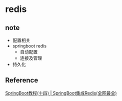 # redis

## note

- 配置相关
- springboot redis
    - 自动配置
    - 连接及管理
- 持久化

## Reference

[SpringBoot教程(十四) | SpringBoot集成Redis(全网最全)](https://cloud.tencent.com/developer/article/1975743)